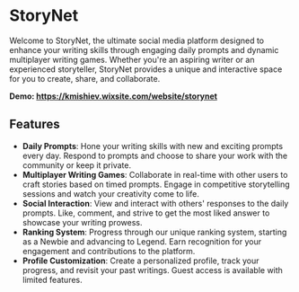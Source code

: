 # StoryNet

Welcome to StoryNet, the ultimate social media platform designed to enhance your writing skills through engaging daily prompts and dynamic multiplayer writing games. Whether you're an aspiring writer or an experienced storyteller, StoryNet provides a unique and interactive space for you to create, share, and collaborate.

**Demo: https://kmishiev.wixsite.com/website/storynet**

## Features

- **Daily Prompts**: Hone your writing skills with new and exciting prompts every day. Respond to prompts and choose to share your work with the community or keep it private.
- **Multiplayer Writing Games**: Collaborate in real-time with other users to craft stories based on timed prompts. Engage in competitive storytelling sessions and watch your creativity come to life.
- **Social Interaction**: View and interact with others' responses to the daily prompts. Like, comment, and strive to get the most liked answer to showcase your writing prowess.
- **Ranking System**: Progress through our unique ranking system, starting as a Newbie and advancing to Legend. Earn recognition for your engagement and contributions to the platform.
- **Profile Customization**: Create a personalized profile, track your progress, and revisit your past writings. Guest access is available with limited features.



